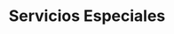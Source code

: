 ---
title: "Servicios Especiales"
url: /ciudad-autonoma-de-buenos-aires/servicios-especiales/
shop: suministros médicos
---
